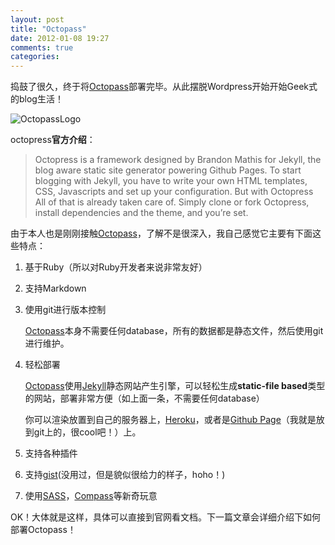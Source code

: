 ```yaml
---
layout: post
title: "Octopass"
date: 2012-01-08 19:27
comments: true
categories: 
---
```


捣鼓了很久，终于将[Octopass][1]部署完毕。从此摆脱Wordpress开始开始Geek式的blog生活！

![OctopassLogo](http://octopress.org/images/logo.png?1325260964)

octopress**官方介绍**：

> Octopress is a framework designed by Brandon Mathis for Jekyll, the blog aware static site generator powering Github Pages. To start blogging with Jekyll, you have to write your own HTML templates, CSS, Javascripts and set up your configuration. But with Octopress All of that is already taken care of. Simply clone or fork Octopress, install dependencies and the theme, and you’re set.

由于本人也是刚刚接触[Octopass][1]，了解不是很深入，我自己感觉它主要有下面这些特点：

1. 基于Ruby（所以对Ruby开发者来说非常友好）
2. 支持Markdown
3. 使用git进行版本控制

	[Octopass][1]本身不需要任何database，所有的数据都是静态文件，然后使用git进行维护。
4. 轻松部署

	[Octopass][1]使用[Jekyll][2]静态网站产生引擎，可以轻松生成**static-file based**类型的网站，部署非常方便（如上面一条，不需要任何database）

	你可以渲染放置到自己的服务器上，[Heroku][5]，或者是[Github Page][3]（我就是放到git上的，很cool吧！）上。
5. 支持各种插件
6. 支持[gist][4](没用过，但是貌似很给力的样子，hoho！)
7. 使用[SASS][6]，[Compass][7]等新奇玩意

OK！大体就是这样，具体可以直接到官网看文档。下一篇文章会详细介绍下如何部署Octopass！


[1]: http://octopress.org/ "Octopass"
[2]: http://jekyllrb.com/ "jekyll"
[3]: http://pages.github.com/ "github page"
[4]: https://gist.github.com/ "gist"
[5]: http://www.heroku.com/ "Heroku"
[6]: http://sass-lang.com/ "SASS"
[7]: http://compass-style.org/ "Compass"


